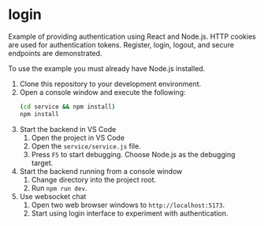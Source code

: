 # login

Example of providing authentication using React and Node.js. HTTP cookies are used for authentication tokens. Register, login, logout, and secure endpoints are demonstrated.

To use the example you must already have Node.js installed.

1. Clone this repository to your development environment.
1. Open a console window and execute the following:
   ```sh
   (cd service && npm install)
   npm install
   ```
1. Start the backend in VS Code
   1. Open the project in VS Code
   1. Open the `service/service.js` file.
   1. Press `F5` to start debugging. Choose Node.js as the debugging target.
1. Start the backend running from a console window
   1. Change directory into the project root.
   1. Run `npm run dev`.
1. Use websocket chat
   1. Open two web browser windows to `http://localhost:5173`.
   1. Start using login interface to experiment with authentication.

